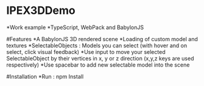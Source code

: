 # IPEX3DDemo
*Work example
*TypeScript, WebPack and BabylonJS

#Features
*A BabylonJS 3D rendered scene
*Loading of custom model and textures
*SelectableObjects : Models you can select (with hover and on select, click visual feedback)
*Use input to move your selected SelectableObject by their vertices in x, y or z direction (x,y,z keys are used respectively)
*Use spacebar to add new selectable model into the scene

#Installation
*Run : npm Install
